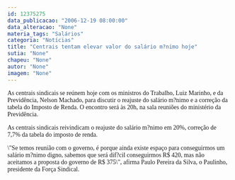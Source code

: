 ```yaml
---
id: 12375275
data_publicacao: "2006-12-19 08:00:00"
data_alteracao: "None"
materia_tags: "Salários"
categoria: "Notícias"
title: "Centrais tentam elevar valor do salário m?nimo hoje"
sutia: "None"
chapeu: "None"
autor: "None"
imagem: "None"
---
```

<p><P><FONT face=Verdana>As centrais sindicais se reúnem hoje com os ministros do Trabalho, Luiz Marinho, e da Previdência, Nelson Machado, para discutir o reajuste do salário m?nimo e a correção da tabela do Imposto de Renda. O encontro será às 20h, na sala reuniões do ministério da Previdência. </FONT></P></p>
<p><P><FONT face=Verdana>As centrais sindicais reivindicam o reajuste do salário m?nimo em 20%, correção de 7,7% da tabela do imposto de renda. </FONT></P></p>
<p><P><FONT face=Verdana>\"Se temos reunião com o governo, é porque ainda existe espaço para conseguirmos um salário m?nimo digno, sabemos que será dif?cil conseguirmos R$ 420, mas não aceitamos a proposta do governo de R$ 375\", afirma Paulo Pereira da Silva, o Paulinho, presidente da Força Sindical.</FONT></P> </p>
